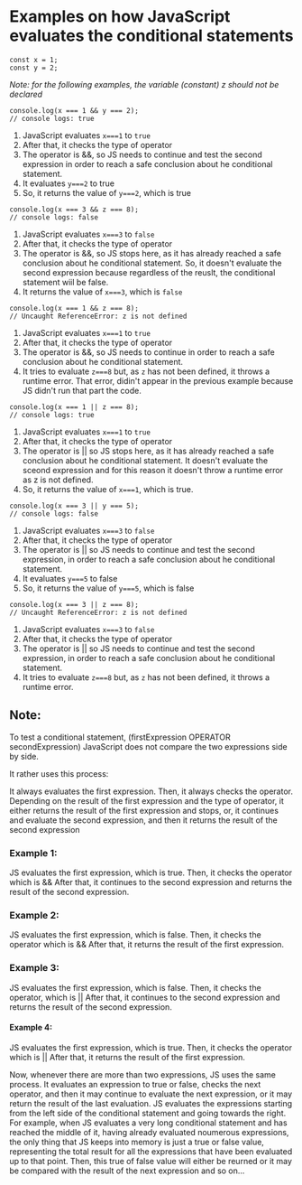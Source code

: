 # Examples on how JavaScript evaluates the conditional statements

```
const x = 1;
const y = 2;
```
_Note:
for the following examples,
the variable (constant) z should not be declared_

```
console.log(x === 1 && y === 2);
// console logs: true
```
1. JavaScript evaluates `x===1` to `true`
2. After that, it checks the type of operator
3. The operator is &&, so JS needs to continue
   and test the second expression
   in order to reach a safe conclusion
   about he conditional statement.
4. It evaluates `y===2` to true
5. So, it returns the value of `y===2`, which is true

```
console.log(x === 3 && z === 8);
// console logs: false
```
1. JavaScript evaluates `x===3` to `false`
2. After that, it checks the type of operator
3. The operator is &&, so JS stops here,
   as it has already reached a safe conclusion
   about he conditional statement.
   So, it doesn't evaluate the second expression
   because regardless of the reuslt, 
   the conditional statement wiil be false.
4. It returns the value of `x===3`, which is `false`

```
console.log(x === 1 && z === 8);
// Uncaught ReferenceError: z is not defined
```
1. JavaScript evaluates `x===1` to `true`
2. After that, it checks the type of operator
3. The operator is &&, so JS needs to continue
   in order to reach a safe conclusion
   about he conditional statement.
4. It tries to evaluate `z===8` but,
   as `z` has not been defined, it throws
   a runtime error.
   That error, didin't appear in the previous
   example because JS didn't run that part
   the code.

```
console.log(x === 1 || z === 8);
// console logs: true
```
1. JavaScript evaluates `x===1` to `true`
2. After that, it checks the type of operator
3. The operator is || so JS stops here,
   as it has already reached a safe conclusion
   about he conditional statement.
   It doesn't evaluate the sceond expression
   and for this reason it doesn't throw
   a runtime error as z is not defined.
4. So, it returns the value of `x===1`, which is true.

```
console.log(x === 3 || y === 5);
// console logs: false
```
1. JavaScript evaluates `x===3` to `false`
2. After that, it checks the type of operator
3. The operator is || so JS needs to continue
   and test the second expression,
   in order to reach a safe conclusion
   about he conditional statement.
4. It evaluates `y===5` to false
5. So, it returns the value of `y===5`, which is false

```
console.log(x === 3 || z === 8);
// Uncaught ReferenceError: z is not defined
```
1. JavaScript evaluates `x===3` to `false`
2. After that, it checks the type of operator
3. The operator is || so JS needs to continue
   and test the second expression,
   in order to reach a safe conclusion
   about he conditional statement.
4. It tries to evaluate `z===8` but,
   as `z` has not been defined, it throws
   a runtime error.


## Note:

To test a conditional statement,
(firstExpression OPERATOR secondExpression)
JavaScript does not compare the two expressions side by side.

It rather uses this process:

It always evaluates the first expression.
Then, it always checks the operator.
Depending on the result of the first expression
and the type of operator, it either returns
the result of the first expression and stops,
or, it continues and evaluate the second expression,
and then it returns the result of the second expression

### Example 1:
JS evaluates the first expression, which is true.
Then, it checks the operator which is &&
After that, it continues to the second expression and returns
the result of the second expression.

### Example 2:
JS evaluates the first expression, which is false.
Then, it checks the operator which is &&
After that, it returns the result of the first expression.

### Example 3:
JS evaluates the first expression, which is false.
Then, it checks the operator, which is ||
After that, it continues to the second expression and returns
the result of the second expression.

#### Example 4:
JS evaluates the first expression, which is true.
Then, it checks the operator which is ||
After that, it returns the result of the first expression.


Now, whenever there are more than two expressions,
JS uses the same process.
It evaluates an expression to true or false,
checks the next operator, and then it may
continue to evaluate the next expression,
or it may return the result of the last evaluation.
JS evaluates the expressions starting from 
the left side of the conditional statement
and going towards the right.
For example, when JS evaluates a very long
conditional statement and has reached the middle of it,
having already evaluated noumerous expressions,
the only thing that JS keeps into memory is
just a true or false value, representing
the total result for all the expressions
that have been evaluated up to that point.
Then, this true of false value will either
be reurned or it may be compared with the
result of the next expression and so on...

